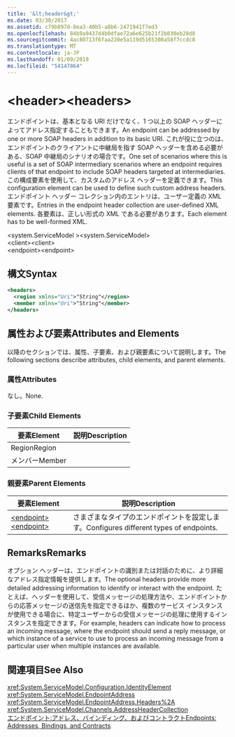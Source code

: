 ```yaml
---
title: '&lt;header&gt;'
ms.date: 03/30/2017
ms.assetid: c79b897d-8ea3-40b5-a8b6-2471941f7ed3
ms.openlocfilehash: 84b9a9437d4b0dfae72a6e625b21f2b830eb28d8
ms.sourcegitcommit: 4ac80713f6faa220e5a119d5165308a58f7ccdc8
ms.translationtype: MT
ms.contentlocale: ja-JP
ms.lasthandoff: 01/09/2019
ms.locfileid: "54147864"
---
```

# <a name="ltheadersgt"></a><span data-ttu-id="72570-102">&lt;header&gt;</span><span class="sxs-lookup"><span data-stu-id="72570-102">&lt;headers&gt;</span></span>
<span data-ttu-id="72570-103">エンドポイントは、基本となる URI だけでなく、1 つ以上の SOAP ヘッダーによってアドレス指定することもできます。</span><span class="sxs-lookup"><span data-stu-id="72570-103">An endpoint can be addressed by one or more SOAP headers in addition to its basic URI.</span></span> <span data-ttu-id="72570-104">これが役に立つのは、エンドポイントのクライアントに中継局を指す SOAP ヘッダーを含める必要がある、SOAP 中継局のシナリオの場合です。</span><span class="sxs-lookup"><span data-stu-id="72570-104">One set of scenarios where this is useful is a set of SOAP intermediary scenarios where an endpoint requires clients of that endpoint to include SOAP headers targeted at intermediaries.</span></span> <span data-ttu-id="72570-105">この構成要素を使用して、カスタムのアドレス ヘッダーを定義できます。</span><span class="sxs-lookup"><span data-stu-id="72570-105">This configuration element can be used to define such custom address headers.</span></span> <span data-ttu-id="72570-106">エンドポイント ヘッダー コレクション内のエントリは、ユーザー定義の XML 要素です。</span><span class="sxs-lookup"><span data-stu-id="72570-106">Entries in the endpoint header collection are user-defined XML elements.</span></span> <span data-ttu-id="72570-107">各要素は、正しい形式の XML である必要があります。</span><span class="sxs-lookup"><span data-stu-id="72570-107">Each element has to be well-formed XML.</span></span>  
  
 <span data-ttu-id="72570-108">\<system.ServiceModel ></span><span class="sxs-lookup"><span data-stu-id="72570-108">\<system.ServiceModel></span></span>  
<span data-ttu-id="72570-109">\<client></span><span class="sxs-lookup"><span data-stu-id="72570-109">\<client></span></span>  
<span data-ttu-id="72570-110">\<endpoint></span><span class="sxs-lookup"><span data-stu-id="72570-110">\<endpoint></span></span>  
  
## <a name="syntax"></a><span data-ttu-id="72570-111">構文</span><span class="sxs-lookup"><span data-stu-id="72570-111">Syntax</span></span>  
  
```xml  
<headers>
  <region xmlns="Uri">"String"</region>
  <member xmlns="Uri">"String"</member>
</headers>
```  
  
## <a name="attributes-and-elements"></a><span data-ttu-id="72570-112">属性および要素</span><span class="sxs-lookup"><span data-stu-id="72570-112">Attributes and Elements</span></span>  
 <span data-ttu-id="72570-113">以降のセクションでは、属性、子要素、および親要素について説明します。</span><span class="sxs-lookup"><span data-stu-id="72570-113">The following sections describe attributes, child elements, and parent elements.</span></span>  
  
### <a name="attributes"></a><span data-ttu-id="72570-114">属性</span><span class="sxs-lookup"><span data-stu-id="72570-114">Attributes</span></span>  
 <span data-ttu-id="72570-115">なし。</span><span class="sxs-lookup"><span data-stu-id="72570-115">None.</span></span>  
  
### <a name="child-elements"></a><span data-ttu-id="72570-116">子要素</span><span class="sxs-lookup"><span data-stu-id="72570-116">Child Elements</span></span>  
  
|<span data-ttu-id="72570-117">要素</span><span class="sxs-lookup"><span data-stu-id="72570-117">Element</span></span>|<span data-ttu-id="72570-118">説明</span><span class="sxs-lookup"><span data-stu-id="72570-118">Description</span></span>|  
|-------------|-----------------|  
|<span data-ttu-id="72570-119">Region</span><span class="sxs-lookup"><span data-stu-id="72570-119">Region</span></span>||  
|<span data-ttu-id="72570-120">メンバー</span><span class="sxs-lookup"><span data-stu-id="72570-120">Member</span></span>||  
  
### <a name="parent-elements"></a><span data-ttu-id="72570-121">親要素</span><span class="sxs-lookup"><span data-stu-id="72570-121">Parent Elements</span></span>  
  
|<span data-ttu-id="72570-122">要素</span><span class="sxs-lookup"><span data-stu-id="72570-122">Element</span></span>|<span data-ttu-id="72570-123">説明</span><span class="sxs-lookup"><span data-stu-id="72570-123">Description</span></span>|  
|-------------|-----------------|  
|[<span data-ttu-id="72570-124">\<endpoint></span><span class="sxs-lookup"><span data-stu-id="72570-124">\<endpoint></span></span>](../../../../../docs/framework/configure-apps/file-schema/wcf/endpoint-of-client.md)|<span data-ttu-id="72570-125">さまざまなタイプのエンドポイントを設定します。</span><span class="sxs-lookup"><span data-stu-id="72570-125">Configures different types of endpoints.</span></span>|  
  
## <a name="remarks"></a><span data-ttu-id="72570-126">Remarks</span><span class="sxs-lookup"><span data-stu-id="72570-126">Remarks</span></span>  
 <span data-ttu-id="72570-127">オプション ヘッダーは、エンドポイントの識別または対話のために、より詳細なアドレス指定情報を提供します。</span><span class="sxs-lookup"><span data-stu-id="72570-127">The optional headers provide more detailed addressing information to identify or interact with the endpoint.</span></span> <span data-ttu-id="72570-128">たとえば、ヘッダーを使用して、受信メッセージの処理方法や、エンドポイントからの応答メッセージの送信先を指定できるほか、複数のサービス インスタンスが使用できる場合に、特定ユーザーからの受信メッセージの処理に使用するインスタンスを指定できます。</span><span class="sxs-lookup"><span data-stu-id="72570-128">For example, headers can indicate how to process an incoming message, where the endpoint should send a reply message, or which instance of a service to use to process an incoming message from a particular user when multiple instances are available.</span></span>  
  
## <a name="see-also"></a><span data-ttu-id="72570-129">関連項目</span><span class="sxs-lookup"><span data-stu-id="72570-129">See Also</span></span>  
 <xref:System.ServiceModel.Configuration.IdentityElement>  
 <xref:System.ServiceModel.EndpointAddress>  
 <xref:System.ServiceModel.EndpointAddress.Headers%2A>  
 <xref:System.ServiceModel.Channels.AddressHeaderCollection>  
 [<span data-ttu-id="72570-130">エンドポイント:アドレス、バインディング、およびコントラクト</span><span class="sxs-lookup"><span data-stu-id="72570-130">Endpoints: Addresses, Bindings, and Contracts</span></span>](../../../../../docs/framework/wcf/feature-details/endpoints-addresses-bindings-and-contracts.md)
